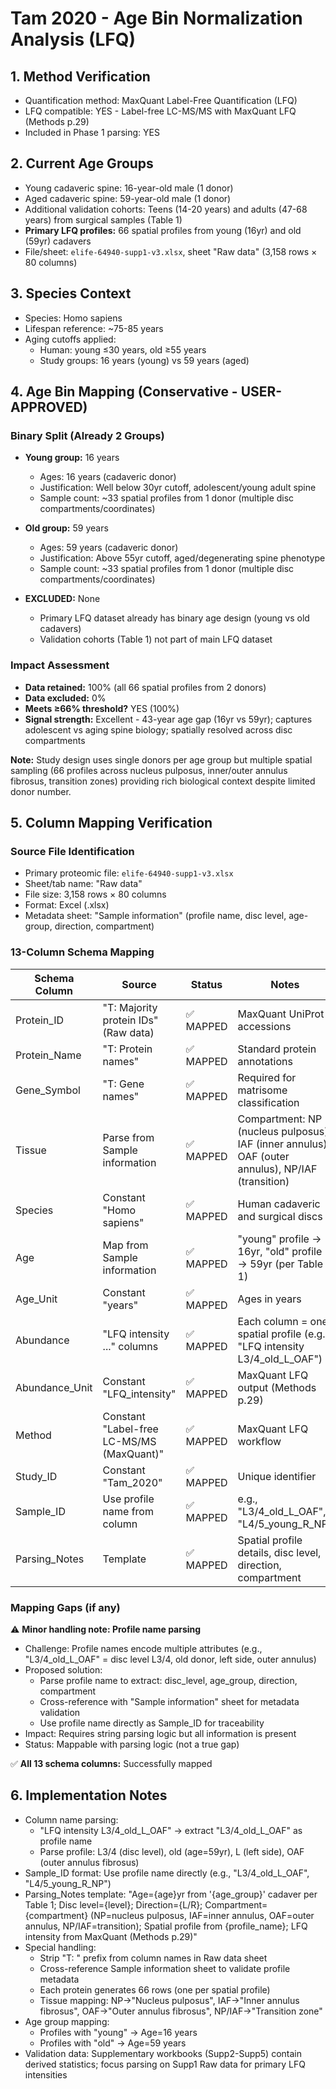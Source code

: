 # Tam 2020 - Age Bin Normalization Analysis (LFQ)

## 1. Method Verification
- Quantification method: MaxQuant Label-Free Quantification (LFQ)
- LFQ compatible: YES - Label-free LC-MS/MS with MaxQuant LFQ (Methods p.29)
- Included in Phase 1 parsing: YES

## 2. Current Age Groups
- Young cadaveric spine: 16-year-old male (1 donor)
- Aged cadaveric spine: 59-year-old male (1 donor)
- Additional validation cohorts: Teens (14-20 years) and adults (47-68 years) from surgical samples (Table 1)
- **Primary LFQ profiles:** 66 spatial profiles from young (16yr) and old (59yr) cadavers
- File/sheet: `elife-64940-supp1-v3.xlsx`, sheet "Raw data" (3,158 rows × 80 columns)

## 3. Species Context
- Species: Homo sapiens
- Lifespan reference: ~75-85 years
- Aging cutoffs applied:
  - Human: young ≤30 years, old ≥55 years
  - Study groups: 16 years (young) vs 59 years (aged)

## 4. Age Bin Mapping (Conservative - USER-APPROVED)

### Binary Split (Already 2 Groups)
- **Young group:** 16 years
  - Ages: 16 years (cadaveric donor)
  - Justification: Well below 30yr cutoff, adolescent/young adult spine
  - Sample count: ~33 spatial profiles from 1 donor (multiple disc compartments/coordinates)

- **Old group:** 59 years
  - Ages: 59 years (cadaveric donor)
  - Justification: Above 55yr cutoff, aged/degenerating spine phenotype
  - Sample count: ~33 spatial profiles from 1 donor (multiple disc compartments/coordinates)

- **EXCLUDED:** None
  - Primary LFQ dataset already has binary age design (young vs old cadavers)
  - Validation cohorts (Table 1) not part of main LFQ dataset

### Impact Assessment
- **Data retained:** 100% (all 66 spatial profiles from 2 donors)
- **Data excluded:** 0%
- **Meets ≥66% threshold?** YES (100%)
- **Signal strength:** Excellent - 43-year age gap (16yr vs 59yr); captures adolescent vs aging spine biology; spatially resolved across disc compartments

**Note:** Study design uses single donors per age group but multiple spatial sampling (66 profiles across nucleus pulposus, inner/outer annulus fibrosus, transition zones) providing rich biological context despite limited donor number.

## 5. Column Mapping Verification

### Source File Identification
- Primary proteomic file: `elife-64940-supp1-v3.xlsx`
- Sheet/tab name: "Raw data"
- File size: 3,158 rows × 80 columns
- Format: Excel (.xlsx)
- Metadata sheet: "Sample information" (profile name, disc level, age-group, direction, compartment)

### 13-Column Schema Mapping

| Schema Column | Source | Status | Notes |
|---------------|--------|--------|-------|
| Protein_ID | "T: Majority protein IDs" (Raw data) | ✅ MAPPED | MaxQuant UniProt accessions |
| Protein_Name | "T: Protein names" | ✅ MAPPED | Standard protein annotations |
| Gene_Symbol | "T: Gene names" | ✅ MAPPED | Required for matrisome classification |
| Tissue | Parse from Sample information | ✅ MAPPED | Compartment: NP (nucleus pulposus), IAF (inner annulus), OAF (outer annulus), NP/IAF (transition) |
| Species | Constant "Homo sapiens" | ✅ MAPPED | Human cadaveric and surgical discs |
| Age | Map from Sample information | ✅ MAPPED | "young" profile → 16yr, "old" profile → 59yr (per Table 1) |
| Age_Unit | Constant "years" | ✅ MAPPED | Ages in years |
| Abundance | "LFQ intensity ..." columns | ✅ MAPPED | Each column = one spatial profile (e.g., "LFQ intensity L3/4_old_L_OAF") |
| Abundance_Unit | Constant "LFQ_intensity" | ✅ MAPPED | MaxQuant LFQ output (Methods p.29) |
| Method | Constant "Label-free LC-MS/MS (MaxQuant)" | ✅ MAPPED | MaxQuant LFQ workflow |
| Study_ID | Constant "Tam_2020" | ✅ MAPPED | Unique identifier |
| Sample_ID | Use profile name from column | ✅ MAPPED | e.g., "L3/4_old_L_OAF", "L4/5_young_R_NP" |
| Parsing_Notes | Template | ✅ MAPPED | Spatial profile details, disc level, direction, compartment |

### Mapping Gaps (if any)

⚠️ **Minor handling note: Profile name parsing**
- Challenge: Profile names encode multiple attributes (e.g., "L3/4_old_L_OAF" = disc level L3/4, old donor, left side, outer annulus)
- Proposed solution:
  - Parse profile name to extract: disc_level, age_group, direction, compartment
  - Cross-reference with "Sample information" sheet for metadata validation
  - Use profile name directly as Sample_ID for traceability
- Impact: Requires string parsing logic but all information is present
- Status: Mappable with parsing logic (not a true gap)

✅ **All 13 schema columns:** Successfully mapped

## 6. Implementation Notes
- Column name parsing:
  - "LFQ intensity L3/4_old_L_OAF" → extract "L3/4_old_L_OAF" as profile name
  - Parse profile: L3/4 (disc level), old (age=59yr), L (left side), OAF (outer annulus fibrosus)
- Sample_ID format: Use profile name directly (e.g., "L3/4_old_L_OAF", "L4/5_young_R_NP")
- Parsing_Notes template: "Age={age}yr from '{age_group}' cadaver per Table 1; Disc level={level}; Direction={L/R}; Compartment={compartment} (NP=nucleus pulposus, IAF=inner annulus, OAF=outer annulus, NP/IAF=transition); Spatial profile from {profile_name}; LFQ intensity from MaxQuant (Methods p.29)"
- Special handling:
  - Strip "T: " prefix from column names in Raw data sheet
  - Cross-reference Sample information sheet to validate profile metadata
  - Each protein generates 66 rows (one per spatial profile)
  - Tissue mapping: NP→"Nucleus pulposus", IAF→"Inner annulus fibrosus", OAF→"Outer annulus fibrosus", NP/IAF→"Transition zone"
- Age group mapping:
  - Profiles with "young" → Age=16 years
  - Profiles with "old" → Age=59 years
- Validation data: Supplementary workbooks (Supp2-Supp5) contain derived statistics; focus parsing on Supp1 Raw data for primary LFQ intensities
